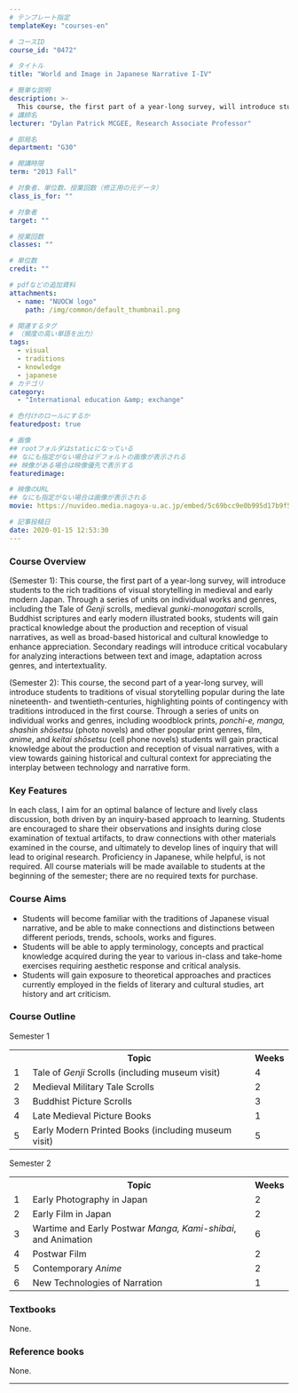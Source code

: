 ```yaml
---
# テンプレート指定
templateKey: "courses-en"

# コースID
course_id: "0472"

# タイトル
title: "World and Image in Japanese Narrative I-IV"

# 簡単な説明
description: >-
  This course, the first part of a year-long survey, will introduce students to the rich traditions of visual storytelling in medieval and early modern Japan. Through a s ....
# 講師名
lecturer: "Dylan Patrick MCGEE, Research Associate Professor"

# 部局名
department: "G30"

# 開講時限
term: "2013	Fall"

# 対象者、単位数、授業回数（修正用の元データ）
class_is_for: ""

# 対象者
target: ""

# 授業回数
classes: ""

# 単位数
credit: ""

# pdfなどの追加資料
attachments:
  - name: "NUOCW logo"
    path: /img/common/default_thumbnail.png

# 関連するタグ
# （頻度の高い単語を出力）
tags:
  - visual
  - traditions
  - knowledge
  - japanese
# カテゴリ
category:
  - "International education &amp; exchange"

# 色付けのロールにするか
featuredpost: true

# 画像
## rootフォルダはstaticになっている
## なにも指定がない場合はデフォルトの画像が表示される
## 映像がある場合は映像優先で表示する
featuredimage:

# 映像のURL
## なにも指定がない場合は画像が表示される
movie: https://nuvideo.media.nagoya-u.ac.jp/embed/5c69bcc9e0b995d17b9f500c2e6fdbdceb3629c9

# 記事投稿日
date: 2020-01-15 12:53:30
---
```


### Course Overview

(Semester 1): This course, the first part of a year-long survey, will introduce students to the rich traditions of visual storytelling in medieval and early modern Japan. Through a series of units on individual works and genres, including the Tale of _Genji_ scrolls, medieval _gunki-monogatari_ scrolls, Buddhist scriptures and early modern illustrated books, students will gain practical knowledge about the production and reception of visual narratives, as well as broad-based historical and cultural knowledge to enhance appreciation. Secondary readings will introduce critical vocabulary for analyzing interactions between text and image, adaptation across genres, and intertextuality.

(Semester 2): This course, the second part of a year-long survey, will introduce students to traditions of visual storytelling popular during the late nineteenth- and twentieth-centuries, highlighting points of contingency with traditions introduced in the first course. Through a series of units on individual works and genres, including woodblock prints, _ponchi-e, manga, shashin shōsetsu_ (photo novels) and other popular print genres, film, _anime_, and _keitai shōsetsu_ (cell phone novels) students will gain practical knowledge about the production and reception of visual narratives, with a view towards gaining historical and cultural context for appreciating the interplay between technology and narrative form.

### Key Features

In each class, I aim for an optimal balance of lecture and lively class discussion, both driven by an inquiry-based approach to learning. Students are encouraged to share their observations and insights during close examination of textual artifacts, to draw connections with other materials examined in the course, and ultimately to develop lines of inquiry that will lead to original research. Proficiency in Japanese, while helpful, is not required. All course materials will be made available to students at the beginning of the semester; there are no required texts for purchase.

### Course Aims

- Students will become familiar with the traditions of Japanese visual narrative, and be able to make connections and distinctions between different periods, trends, schools, works and figures.
- Students will be able to apply terminology, concepts and practical knowledge acquired during the year to various in-class and take-home exercises requiring aesthetic response and critical analysis.
- Students will gain exposure to theoretical approaches and practices currently employed in the fields of literary and cultural studies, art history and art criticism.

### Course Outline

Semester 1

<table class="basic" width="500">
  <tr>
    <th width="20" class="center">
    </th>
    <th width="460" class="center">
      Topic
    </th>
    <th width="20" class="center">
      Weeks
    </th>
  </tr>
  <tr>
    <td width="20" class="center">
      1
    </td>
    <td width="460" class="center">
      Tale of <i>Genji</i> Scrolls (including museum visit)
    </td>
    <td width="20" class="center">
      4
    </td>
  </tr>
  <tr>
    <td width="20" class="center">
      2
    </td>
    <td width="460" class="center">
      Medieval Military Tale Scrolls
    </td>
    <td width="20" class="center">
      2
    </td>
  </tr>
  <tr>
    <td width="20" class="center">
      3
    </td>
    <td width="460" class="center">
      Buddhist Picture Scrolls
    </td>
    <td width="20" class="center">
      3
    </td>
  </tr>
  <tr>
    <td width="20" class="center">
      4
    </td>
    <td width="460" class="center">
      Late Medieval Picture Books
    </td>
    <td width="20" class="center">
      1
    </td>
  </tr>
  <tr>
    <td width="20" class="center">
      5
    </td>
    <td width="460" class="center">
      Early Modern Printed Books (including museum visit)
    </td>
    <td width="20" class="center">
      5
    </td>
  </tr>
</table>
Semester 2
<table class="basic" width="500">
  <tr>
    <th width="20" class="center">
    </th>
    <th width="460" class="center">
      Topic
    </th>
    <th width="20" class="center">
      Weeks
    </th>
  </tr>
  <tr>
    <td width="20" class="center">
      1
    </td>
    <td width="460" class="center">
      Early Photography in Japan
    </td>
    <td width="20" class="center">
      2
    </td>
  </tr>
  <tr>
    <td width="20" class="center">
      2
    </td>
    <td width="460" class="center">
      Early Film in Japan
    </td>
    <td width="20" class="center">
      2
    </td>
  </tr>
  <tr>
    <td width="20" class="center">
      3
    </td>
    <td width="460" class="center">
      Wartime and Early Postwar <i>Manga, Kami-shibai</i>, and Animation
    </td>
    <td width="20" class="center">
      6
    </td>
  </tr>
  <tr>
    <td width="20" class="center">
      4
    </td>
    <td width="460" class="center">
      Postwar Film
    </td>
    <td width="20" class="center">
      2
    </td>
  </tr>
  <tr>
    <td width="20" class="center">
      5
    </td>
    <td width="460" class="center">
      Contemporary <i>Anime</i>
    </td>
    <td width="20" class="center">
      2
    </td>
  </tr>
  <tr>
    <td width="20" class="center">
      6
    </td>
    <td width="460" class="center">
      New Technologies of Narration
    </td>
    <td width="20" class="center">
      1
    </td>
  </tr>
</table>

### Textbooks

None.

### Reference books

None.

---

